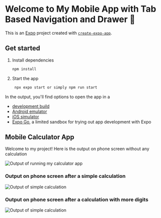 # Welcome to My Mobile App with Tab Based Navigation and Drawer 👋

This is an [Expo](https://expo.dev) project created with [`create-expo-app`](https://www.npmjs.com/package/create-expo-app).

## Get started

1. Install dependencies

   ```bash
   npm install
   ```

2. Start the app

   ```bash
    npx expo start or simply npm run start
   ```

In the output, you'll find options to open the app in a

- [development build](https://docs.expo.dev/develop/development-builds/introduction/)
- [Android emulator](https://docs.expo.dev/workflow/android-studio-emulator/)
- [iOS simulator](https://docs.expo.dev/workflow/ios-simulator/)
- [Expo Go](https://expo.dev/go), a limited sandbox for trying out app development with Expo

## Mobile Calculator App

Welcome to my project! Here is the output on phone screen without any calculation

![Output of running my calculator app](./assets//images/calculatorLandingScreen.jpg)

### Output on phone screen after a simple calculation

![Output of simple calculation](./assets/images/screenOnSimpleNumbers.jpg)

### Output on phone screen after a calculation with more digits

![Output of simple calculation](./assets/images/screenOnMoreDigits.jpg)
